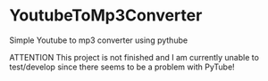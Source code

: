 # YoutubeToMp3Converter
Simple Youtube to mp3 converter using pythube

ATTENTION
This project is not finished and I am currently unable to test/develop since there seems to be a problem with PyTube!
